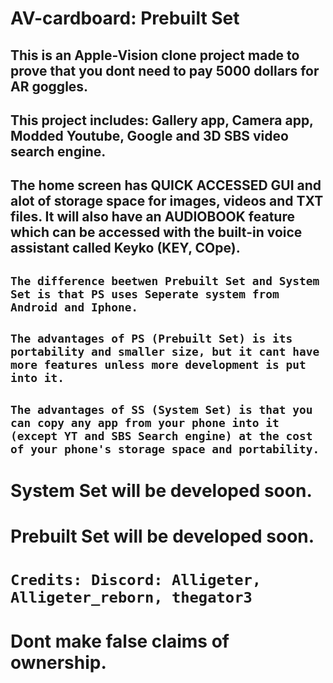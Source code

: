 # AV-cardboard: Prebuilt Set

## This is an Apple-Vision clone project made to prove that you dont need to pay 5000 dollars for AR goggles.

## This project includes: Gallery app, Camera app, Modded Youtube, Google and 3D SBS video search engine.

## The home screen has QUICK ACCESSED GUI and alot of storage space for images, videos and TXT files. It will also have an AUDIOBOOK feature which can be accessed with the built-in voice assistant called Keyko (KEY, COpe).

## `The difference beetwen Prebuilt Set and System Set is that PS uses Seperate system from Android and Iphone.`

## `The advantages of PS (Prebuilt Set) is its portability and smaller size, but it cant have more features unless more development is put into it.`

## `The advantages of SS (System Set) is that you can copy any app from your phone into it (except YT and SBS Search engine) at the cost of your phone's storage space and portability.`

# System Set will be developed soon.

# Prebuilt Set will be developed soon.



# `Credits: Discord: Alligeter, Alligeter_reborn, thegator3`

# Dont make false claims of ownership.
